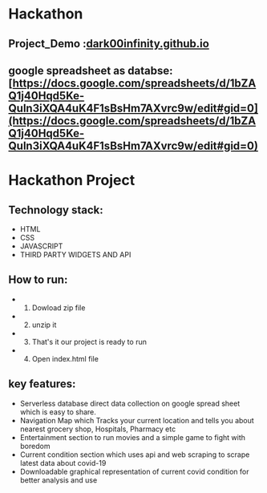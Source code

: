 # Hackathon
## Project_Demo :[dark00infinity.github.io](https://dark00infinity.github.io/)
## google spreadsheet as databse: [https://docs.google.com/spreadsheets/d/1bZAQ1j40Hqd5Ke-Quln3iXQA4uK4F1sBsHm7AXvrc9w/edit#gid=0](https://docs.google.com/spreadsheets/d/1bZAQ1j40Hqd5Ke-Quln3iXQA4uK4F1sBsHm7AXvrc9w/edit#gid=0)
# Hackathon Project
## Technology stack:
- HTML
- CSS
- JAVASCRIPT
- THIRD PARTY WIDGETS AND API 
## How to run:
- 1. Dowload zip file
- 2. unzip it
- 3. That's it our project is ready to run
- 4. Open index.html file
## key features:
- Serverless database direct data collection on google spread sheet which is easy to share.
- Navigation Map which Tracks your current location and tells you about nearest grocery shop, Hospitals, Pharmacy etc
- Entertainment section to run movies and a simple game to fight with boredom
- Current condition section which uses api and web scraping to scrape latest data about covid-19
- Downloadable graphical representation of current covid condition for better analysis and use
